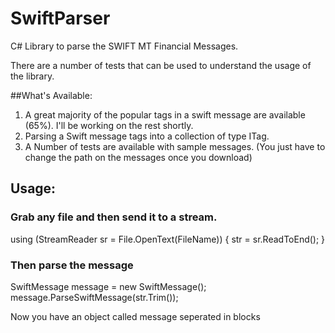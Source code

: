 # SwiftParser
C# Library to parse the SWIFT MT Financial Messages.

There are a number of tests that can be used to understand the usage of the library.

##What's Available:

1. A great majority of the popular tags in a swift message are available (65%). I'll be working on the rest shortly.
2. Parsing a Swift message tags into a collection of type ITag.
3. A Number of tests are available with sample messages. (You just have to change the path on the messages once you download)

## Usage:

### Grab any file and then send it to a stream.

using (StreamReader sr = File.OpenText(FileName))
{
  str = sr.ReadToEnd();
}

### Then parse the message

SwiftMessage message = new SwiftMessage();
message.ParseSwiftMessage(str.Trim());

Now you have an object called message seperated in blocks

